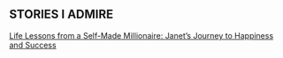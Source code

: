 ## STORIES I ADMIRE

[Life Lessons from a Self-Made Millionaire: Janet’s Journey to Happiness and Success]()
